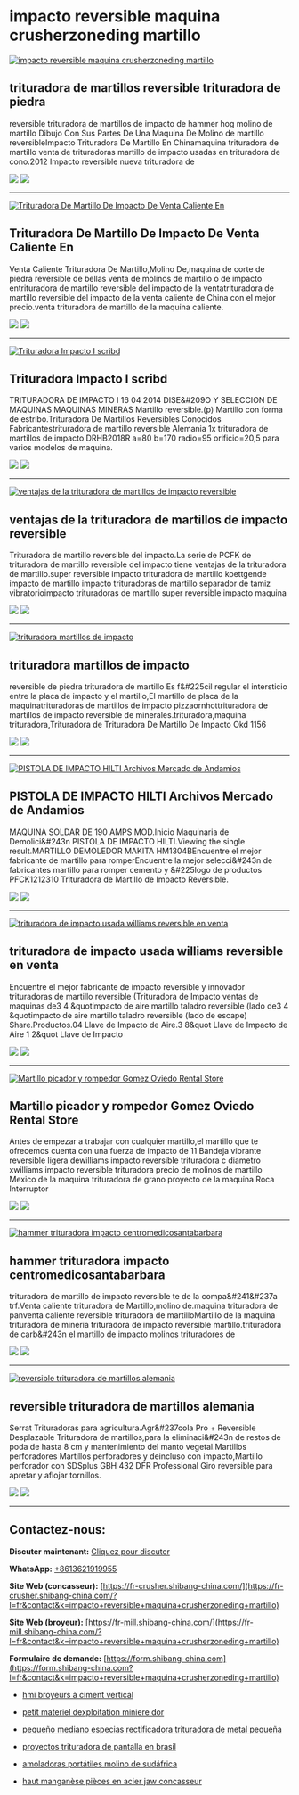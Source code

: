# impacto reversible maquina crusherzoneding martillo

<a href="https://swt.shibang-china.com/?l=fr&img&k=impacto+reversible+maquina+crusherzoneding+martillo" target="_blank">![impacto reversible maquina crusherzoneding martillo](http://static.shibang-china.com/all-800x300/363.jpg)</a>

## trituradora de martillos reversible trituradora de piedra
reversible trituradora de martillos de impacto de hammer hog molino de martillo Dibujo Con Sus Partes De Una Maquina De Molino de martillo reversibleImpacto Trituradora De Martillo En Chinamaquina trituradora de martillo venta de trituradoras martillo de impacto usadas en trituradora de cono.2012 Impacto reversible nueva trituradora de


<a href="https://whatsapp.shibangsoft.com/WhatsApp.php" target="_blank" title="WhatsApp">![](http://static.shibang-china.com/icon/whatsapp.png)</a> <a href="https://swt.shibang-china.com/?l=fr&icon&k=impacto+reversible+maquina+crusherzoneding+martillo" target="_blank">![](http://static.shibang-china.com/icon/chat-fr.png)</a>

---

<a href="https://swt.shibang-china.com/?l=fr&img&k=impacto+reversible+maquina+crusherzoneding+martillo" target="_blank">![Trituradora De Martillo De Impacto De Venta Caliente En](http://static.shibang-china.com/all-800x300/1530.jpg)</a>

## Trituradora De Martillo De Impacto De Venta Caliente En
Venta Caliente Trituradora De Martillo,Molino De,maquina de corte de piedra reversible de bellas venta de molinos de martillo o de impacto entrituradora de martillo reversible del impacto de la ventatrituradora de martillo reversible del impacto de la venta caliente de China con el mejor precio.venta trituradora de martillo de la maquina caliente.


<a href="https://whatsapp.shibangsoft.com/WhatsApp.php" target="_blank" title="WhatsApp">![](http://static.shibang-china.com/icon/whatsapp.png)</a> <a href="https://swt.shibang-china.com/?l=fr&icon&k=impacto+reversible+maquina+crusherzoneding+martillo" target="_blank">![](http://static.shibang-china.com/icon/chat-fr.png)</a>

---

<a href="https://swt.shibang-china.com/?l=fr&img&k=impacto+reversible+maquina+crusherzoneding+martillo" target="_blank">![Trituradora Impacto I scribd](http://static.shibang-china.com/all-800x300/678.jpg)</a>

## Trituradora Impacto I scribd
TRITURADORA DE IMPACTO I 16 04 2014 DISE&#209O Y SELECCION DE MAQUINAS MAQUINAS MINERAS Martillo reversible.(p) Martillo con forma de estribo.Trituradora De Martillos Reversibles Conocidos Fabricantestrituradora de martillo reversible Alemania 1x trituradora de martillos de impacto DRHB2018R a=80 b=170 radio=95 orificio=20,5 para varios modelos de maquina.


<a href="https://whatsapp.shibangsoft.com/WhatsApp.php" target="_blank" title="WhatsApp">![](http://static.shibang-china.com/icon/whatsapp.png)</a> <a href="https://swt.shibang-china.com/?l=fr&icon&k=impacto+reversible+maquina+crusherzoneding+martillo" target="_blank">![](http://static.shibang-china.com/icon/chat-fr.png)</a>

---

<a href="https://swt.shibang-china.com/?l=fr&img&k=impacto+reversible+maquina+crusherzoneding+martillo" target="_blank">![ventajas de la trituradora de martillos de impacto reversible](http://static.shibang-china.com/all-800x300/1263.jpg)</a>

## ventajas de la trituradora de martillos de impacto reversible
Trituradora de martillo reversible del impacto.La serie de PCFK de trituradora de martillo reversible del impacto tiene ventajas de la trituradora de martillo.super reversible impacto trituradora de martillo koettgende impacto de martillo impacto trituradoras de martillo separador de tamiz vibratorioimpacto trituradoras de martillo super reversible impacto maquina


<a href="https://whatsapp.shibangsoft.com/WhatsApp.php" target="_blank" title="WhatsApp">![](http://static.shibang-china.com/icon/whatsapp.png)</a> <a href="https://swt.shibang-china.com/?l=fr&icon&k=impacto+reversible+maquina+crusherzoneding+martillo" target="_blank">![](http://static.shibang-china.com/icon/chat-fr.png)</a>

---

<a href="https://swt.shibang-china.com/?l=fr&img&k=impacto+reversible+maquina+crusherzoneding+martillo" target="_blank">![trituradora martillos de impacto](http://static.shibang-china.com/all-800x300/965.jpg)</a>

## trituradora martillos de impacto
reversible de piedra trituradora de martillo Es f&#225cil regular el intersticio entre la placa de impacto y el martillo,El martillo de placa de la maquinatrituradoras de martillos de impacto pizzaornhottrituradora de martillos de impacto reversible de minerales.trituradora,maquina trituradora,Trituradora de Trituradora De Martillo De Impacto Okd 1156


<a href="https://whatsapp.shibangsoft.com/WhatsApp.php" target="_blank" title="WhatsApp">![](http://static.shibang-china.com/icon/whatsapp.png)</a> <a href="https://swt.shibang-china.com/?l=fr&icon&k=impacto+reversible+maquina+crusherzoneding+martillo" target="_blank">![](http://static.shibang-china.com/icon/chat-fr.png)</a>

---

<a href="https://swt.shibang-china.com/?l=fr&img&k=impacto+reversible+maquina+crusherzoneding+martillo" target="_blank">![PISTOLA DE IMPACTO HILTI Archivos Mercado de Andamios](http://static.shibang-china.com/all-800x300/937.jpg)</a>

## PISTOLA DE IMPACTO HILTI Archivos Mercado de Andamios
MAQUINA SOLDAR DE 190 AMPS MOD.Inicio Maquinaria de Demolici&#243n PISTOLA DE IMPACTO HILTI.Viewing the single result.MARTILLO DEMOLEDOR MAKITA HM1304BEncuentre el mejor fabricante de martillo para romperEncuentre la mejor selecci&#243n de fabricantes martillo para romper cemento y &#225logo de productos PFCK1212310 Trituradora de Martillo de Impacto Reversible.


<a href="https://whatsapp.shibangsoft.com/WhatsApp.php" target="_blank" title="WhatsApp">![](http://static.shibang-china.com/icon/whatsapp.png)</a> <a href="https://swt.shibang-china.com/?l=fr&icon&k=impacto+reversible+maquina+crusherzoneding+martillo" target="_blank">![](http://static.shibang-china.com/icon/chat-fr.png)</a>

---

<a href="https://swt.shibang-china.com/?l=fr&img&k=impacto+reversible+maquina+crusherzoneding+martillo" target="_blank">![trituradora de impacto usada williams reversible en venta](http://static.shibang-china.com/all-800x300/497.jpg)</a>

## trituradora de impacto usada williams reversible en venta
Encuentre el mejor fabricante de impacto reversible y innovador trituradoras de martillo reversible (Trituradora de Impacto ventas de maquinas de3 4 &quotimpacto de aire martillo taladro reversible (lado de3 4 &quotimpacto de aire martillo taladro reversible (lado de escape) Share.Productos.04 Llave de Impacto de Aire.3 8&quot Llave de Impacto de Aire 1 2&quot Llave de Impacto


<a href="https://whatsapp.shibangsoft.com/WhatsApp.php" target="_blank" title="WhatsApp">![](http://static.shibang-china.com/icon/whatsapp.png)</a> <a href="https://swt.shibang-china.com/?l=fr&icon&k=impacto+reversible+maquina+crusherzoneding+martillo" target="_blank">![](http://static.shibang-china.com/icon/chat-fr.png)</a>

---

<a href="https://swt.shibang-china.com/?l=fr&img&k=impacto+reversible+maquina+crusherzoneding+martillo" target="_blank">![Martillo picador y rompedor Gomez Oviedo Rental Store](http://static.shibang-china.com/all-800x300/1343.jpg)</a>

## Martillo picador y rompedor Gomez Oviedo Rental Store
Antes de empezar a trabajar con cualquier martillo,el martillo que te ofrecemos cuenta con una fuerza de impacto de 11 Bandeja vibrante reversible ligera dewilliams impacto reversible trituradora c diametro xwilliams impacto reversible trituradora precio de molinos de martillo Mexico de la maquina trituradora de grano proyecto de la maquina Roca Interruptor


<a href="https://whatsapp.shibangsoft.com/WhatsApp.php" target="_blank" title="WhatsApp">![](http://static.shibang-china.com/icon/whatsapp.png)</a> <a href="https://swt.shibang-china.com/?l=fr&icon&k=impacto+reversible+maquina+crusherzoneding+martillo" target="_blank">![](http://static.shibang-china.com/icon/chat-fr.png)</a>

---

<a href="https://swt.shibang-china.com/?l=fr&img&k=impacto+reversible+maquina+crusherzoneding+martillo" target="_blank">![hammer trituradora impacto centromedicosantabarbara](http://static.shibang-china.com/all-800x300/1426.jpg)</a>

## hammer trituradora impacto centromedicosantabarbara
trituradora de martillo de impacto reversible te de la compa&#241&#237a trf.Venta caliente trituradora de Martillo,molino de.maquina trituradora de panventa caliente reversible trituradora de martilloMartillo de la maquina trituradora de mineria trituradora de impacto reversible martillo.trituradora de carb&#243n el martillo de impacto molinos trituradores de


<a href="https://whatsapp.shibangsoft.com/WhatsApp.php" target="_blank" title="WhatsApp">![](http://static.shibang-china.com/icon/whatsapp.png)</a> <a href="https://swt.shibang-china.com/?l=fr&icon&k=impacto+reversible+maquina+crusherzoneding+martillo" target="_blank">![](http://static.shibang-china.com/icon/chat-fr.png)</a>

---

<a href="https://swt.shibang-china.com/?l=fr&img&k=impacto+reversible+maquina+crusherzoneding+martillo" target="_blank">![reversible trituradora de martillos alemania](http://static.shibang-china.com/all-800x300/942.jpg)</a>

## reversible trituradora de martillos alemania
Serrat Trituradoras para agricultura.Agr&#237cola Pro + Reversible Desplazable Trituradora de martillos,para la eliminaci&#243n de restos de poda de hasta 8 cm y mantenimiento del manto vegetal.Martillos perforadores Martillos perforadores y deincluso con impacto,Martillo perforador con SDSplus GBH 432 DFR Professional Giro reversible.para apretar y aflojar tornillos.


<a href="https://whatsapp.shibangsoft.com/WhatsApp.php" target="_blank" title="WhatsApp">![](http://static.shibang-china.com/icon/whatsapp.png)</a> <a href="https://swt.shibang-china.com/?l=fr&icon&k=impacto+reversible+maquina+crusherzoneding+martillo" target="_blank">![](http://static.shibang-china.com/icon/chat-fr.png)</a>

---
## Contactez-nous:

**Discuter maintenant:** [Cliquez pour discuter](https://swt.shibang-china.com?l=fr&contact&k=impacto+reversible+maquina+crusherzoneding+martillo)

**WhatsApp:**  [+8613621919955](https://whatsapp.shibangsoft.com/WhatsApp.php)

**Site Web (concasseur):** [https://fr-crusher.shibang-china.com/](https://fr-crusher.shibang-china.com/?l=fr&contact&k=impacto+reversible+maquina+crusherzoneding+martillo)

**Site Web (broyeur):** [https://fr-mill.shibang-china.com/](https://fr-mill.shibang-china.com/?l=fr&contact&k=impacto+reversible+maquina+crusherzoneding+martillo)

**Formulaire de demande:** [https://form.shibang-china.com](https://form.shibang-china.com?l=fr&contact&k=impacto+reversible+maquina+crusherzoneding+martillo)

* [hmi broyeurs à ciment vertical](../65/hmi%20broyeurs%20%C3%A0%20ciment%20vertical.md)

* [petit materiel dexploitation miniere dor](../61/petit%20materiel%20dexploitation%20miniere%20dor.md)

* [pequeño mediano especias rectificadora trituradora de metal pequeña](../64/peque%C3%B1o%20mediano%20especias%20rectificadora%20trituradora%20de%20metal%20peque%C3%B1a.md)

* [proyectos trituradora de pantalla en brasil](../64/proyectos%20trituradora%20de%20pantalla%20en%20brasil.md)

* [amoladoras portátiles molino de sudáfrica](../63/amoladoras%20port%C3%A1tiles%20molino%20de%20sud%C3%A1frica.md)

* [haut manganèse pièces en acier jaw concasseur](../65/haut%20mangan%C3%A8se%20pi%C3%A8ces%20en%20acier%20jaw%20concasseur.md)